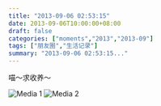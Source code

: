 ```yaml
---
title: "2013-09-06 02:53:15"
date: 2013-09-06T10:00:00+08:00
draft: false
categories: ["moments","2013","2013-09"]
tags: ["朋友圈","生活记录"]
summary: "2013-09-06 02:53:15..."
---
```


喵〜求收养〜

![Media 1](/Moments/photos/2013-09-06/201309060253150.jpg)
![Media 2](/Moments/photos/2013-09-06/201309060253151.jpg)
